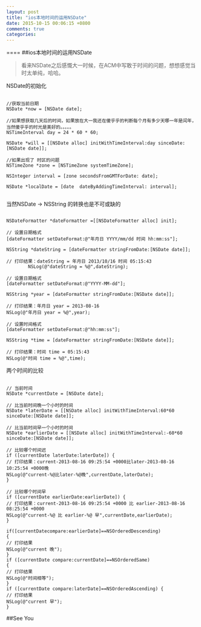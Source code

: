 ```yaml
---
layout: post
title: "ios本地时间的运用NSDate"
date: 2015-10-15 00:06:15 +0800
comments: true
categories: 
---
```

====
##ios本地时间的运用NSDate
>看来NSDate之后感慨大一时候，在ACM中写敢于时间的问题，想想感觉当时太单纯，哈哈。

<p>NSDate的初始化</p>

<pre><code>
//获取当前日期
NSDate *now = [NSDate date];

//如果想获取几天后的时间，如果放在大一我还在傻乎乎的判断每个月有多少天哪一年是闰年，当然傻乎乎的时光是美好的。。。。。
NSTimeInterval day = 24 * 60 * 60; 

NSDate *will = [[NSDate alloc] initWithTimeInterval:day sinceDate:[NSDate date]];

//如果出现了 时区的问题
NSTimeZone *zone = [NSTimeZone systemTimeZone];
         
NSInteger interval = [zone secondsFromGMTForDate: date];
         
NSDate *localDate = [date  dateByAddingTimeInterval: interval];

</pre></code>

<p>当然NSDate -> NSString 的转换也是不可或缺的</p>

<pre><code>
NSDateFormatter *dateFormatter =[[NSDateFormatter alloc] init];
 
// 设置日期格式
[dateFormatter setDateFormat:@"年月日 YYYY/mm/dd 时间 hh:mm:ss"];
         
NSString *dateString = [dateFormatter stringFromDate:[NSDate date]];
         
// 打印结果：dateString = 年月日 2013/10/16 时间 05:15:43
        NSLog(@"dateString = %@",dateString);
         
// 设置日期格式
[dateFormatter setDateFormat:@"YYYY-MM-dd"];
         
NSString *year = [dateFormatter stringFromDate:[NSDate date]];
         
// 打印结果：年月日 year = 2013-08-16
NSLog(@"年月日 year = %@",year);
         
// 设置时间格式
[dateFormatter setDateFormat:@"hh:mm:ss"];
         
NSString *time = [dateFormatter stringFromDate:[NSDate date]];

// 打印结果：时间 time = 05:15:43
NSLog(@"时间 time = %@",time);
</pre></code>

<p>两个时间的比较</p>

<pre><code>
// 当前时间
NSDate *currentDate = [NSDate date];
         
// 比当前时间晚一个小时的时间
NSDate *laterDate = [[NSDate alloc] initWithTimeInterval:60*60 sinceDate:[NSDate date]];
         
// 比当前时间早一个小时的时间
NSDate *earlierDate = [[NSDate alloc] initWithTimeInterval:-60*60 sinceDate:[NSDate date]];
         
// 比较哪个时间迟
if ([currentDate laterDate:laterDate]) {
// 打印结果：current-2013-08-16 09:25:54 +0000比later-2013-08-16 10:25:54 +0000晚
NSLog(@"current-%@比later-%@晚",currentDate,laterDate);
}
         
// 比较哪个时间早
if ([currentDate earlierDate:earlierDate]) {
// 打印结果：current-2013-08-16 09:25:54 +0000 比 earlier-2013-08-16 08:25:54 +0000 
NSLog(@"current-%@ 比 earlier-%@ 早",currentDate,earlierDate);
}
         
if([currentDatecompare:earlierDate]==NSOrderedDescending) 
{
// 打印结果
NSLog(@"current 晚");
}
if ([currentDate compare:currentDate]==NSOrderedSame) 
{
// 打印结果
NSLog(@"时间相等");
}
if ([currentDate compare:laterDate]==NSOrderedAscending) {
// 打印结果
NSLog(@"current 早");
}
</pre></code>

##See You